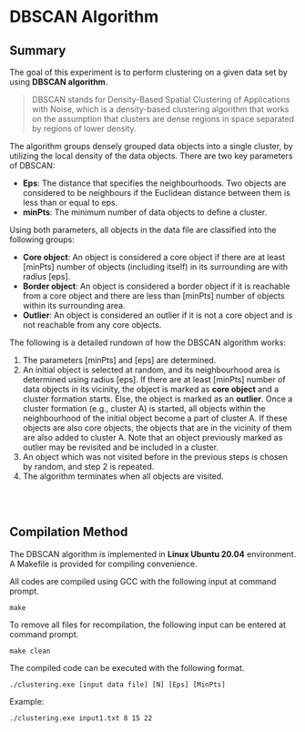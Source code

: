 # **DBSCAN Algorithm**

## **Summary**
The goal of this experiment is to perform clustering on a given data set by using **DBSCAN algorithm**.
> DBSCAN stands for Density-Based Spatial Clustering of Applications with Noise, which is a density-based clustering algorithm that works on the assumption that clusters are dense regions in space separated by regions of lower density.

The algorithm groups densely grouped data objects into a single cluster, by utilizing the local density of the data objects. There are two key parameters of DBSCAN:
- **Eps**: The distance that specifies the neighbourhoods. Two objects are considered to be neighbours if the Euclidean distance between them is less than or equal to eps.
- **minPts**: The minimum number of data objects to define a cluster.

Using both parameters, all objects in the data file are classified into the following groups:
- **Core object**: An object is considered a core object if there are at least [minPts] number of objects (including itself) in its surrounding are with radius [eps].
- **Border object**: An object is considered a border object if it is reachable from a core object and there are less than [minPts] number of objects within its surrounding area.
- **Outlier**: An object is considered an outlier if it is not a core object and is not reachable from any core objects.

The following is a detailed rundown of how the DBSCAN algorithm works:
1. The parameters [minPts] and [eps] are determined.
2. An initial object is selected at random, and its neighbourhood area is determined using radius [eps]. If there are at least [minPts] number of data objects in its vicinity, the object is marked as **core object** and a cluster formation starts. Else, the object is marked as an **outlier**. Once a cluster formation (e.g., cluster A) is started, all objects within the neighbourhood of the initial object become a part of cluster A. If these objects are also core objects, the objects that are in the vicinity of them are also added to cluster A. Note that an object previously marked as outlier may be revisited and be included in a cluster.
3. An object which was not visited before in the previous steps is chosen by random, and step 2 is repeated.
4. The algorithm terminates when all objects are visited.

<br/><br/>
## **Compilation Method**

The DBSCAN algorithm is implemented in **Linux Ubuntu 20.04** environment. A Makefile is provided for compiling convenience.

All codes are compiled using GCC with the following input at command prompt. <br/>

    make

To remove all files for recompilation, the following input can be entered at command prompt. <br/>

    make clean

The compiled code can be executed with the following format. <br/>

    ./clustering.exe [input data file] [N] [Eps] [MinPts]

Example: <br/>

    ./clustering.exe input1.txt 8 15 22